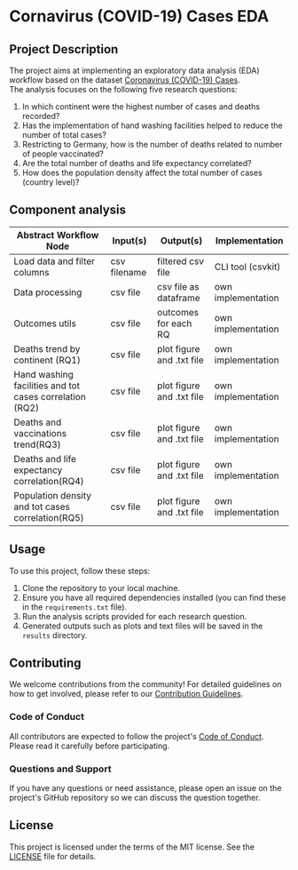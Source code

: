 # Cornavirus (COVID-19) Cases EDA

## Project Description

The project aims at implementing an exploratory data analysis (EDA) workflow based on the dataset [Coronavirus (COVID-19) Cases](https://ourworldindata.org/covid-cases). <br>
The analysis focuses on the following five research questions:

1. In which continent were the highest number of cases and deaths recorded?
2. Has the implementation of hand washing facilities helped to reduce the number of total cases?
3. Restricting to Germany, how is the number of deaths related to number of people vaccinated?
4. Are the total number of deaths and life expectancy correlated?
5. How does the population density affect the total number of cases (country level)?

## Component analysis

| Abstract Workflow Node                                  | Input(s)     | Output(s)                 | Implementation     |
| ------------------------------------------------------- | ------------ | ------------------------- | ------------------ |
| Load data and filter columns                            | csv filename | filtered csv file         | CLI tool (csvkit)  |
| Data processing                                         | csv file     | csv file as dataframe     | own implementation |
| Outcomes utils                                          | csv file     | outcomes for each RQ      | own implementation |
| Deaths trend by continent (RQ1)                         | csv file     | plot figure and .txt file | own implementation |
| Hand washing facilities and tot cases correlation (RQ2) | csv file     | plot figure and .txt file | own implementation |
| Deaths and vaccinations trend(RQ3)                      | csv file     | plot figure and .txt file | own implementation |
| Deaths and life expectancy correlation(RQ4)             | csv file     | plot figure and .txt file | own implementation |
| Population density and tot cases correlation(RQ5)       | csv file     | plot figure and .txt file | own implementation |

## Usage

To use this project, follow these steps:

1. Clone the repository to your local machine.
2. Ensure you have all required dependencies installed (you can find these in the `requirements.txt` file).
3. Run the analysis scripts provided for each research question.
4. Generated outputs such as plots and text files will be saved in the `results` directory.

## Contributing

We welcome contributions from the community! For detailed guidelines on how to get involved, please refer to our [Contribution Guidelines](CONTRIBUTING.md).

### Code of Conduct

All contributors are expected to follow the project's [Code of Conduct](CONDUCT.md). Please read it carefully before participating.

### Questions and Support

If you have any questions or need assistance, please open an issue on the project's GitHub repository so we can discuss the question together.

## License

This project is licensed under the terms of the MIT license. See the [LICENSE](LICENSE.md) file for details.
